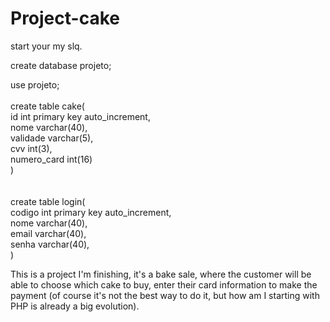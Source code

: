 # Project-cake

start your my slq.

  create database projeto;

  use projeto;
  </br>
  <br>
  create table cake(
  </br>
  id int primary key auto_increment,
  </br>
  nome varchar(40),
  </br>
  validade varchar(5),
  </br>
  cvv int(3),
  </br>
  numero_card int(16)
  </br>
)
<br>
<br>
<br>
 create table login(
  </br>
  codigo int primary key auto_increment,
  </br>
  nome varchar(40),
  </br>
  email varchar(40),
  </br>
  senha varchar(40),
  </br>
)

This is a project I'm finishing, it's a bake sale, where the customer will be able to choose which cake to buy, enter their card information to make the payment (of course it's not the best way to do it, but how am I starting with PHP is already a big evolution).
